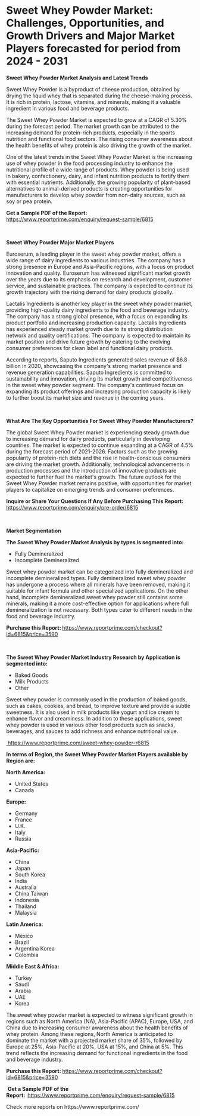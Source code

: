 <p><h1>Sweet Whey Powder Market: Challenges, Opportunities, and Growth Drivers and Major Market Players forecasted for period from 2024 - 2031</h1></p><p><strong>Sweet Whey Powder Market Analysis and Latest Trends</strong></p>
<p><p>Sweet Whey Powder is a byproduct of cheese production, obtained by drying the liquid whey that is separated during the cheese-making process. It is rich in protein, lactose, vitamins, and minerals, making it a valuable ingredient in various food and beverage products.</p><p>The Sweet Whey Powder Market is expected to grow at a CAGR of 5.30% during the forecast period. The market growth can be attributed to the increasing demand for protein-rich products, especially in the sports nutrition and functional food sectors. The rising consumer awareness about the health benefits of whey protein is also driving the growth of the market.</p><p>One of the latest trends in the Sweet Whey Powder Market is the increasing use of whey powder in the food processing industry to enhance the nutritional profile of a wide range of products. Whey powder is being used in bakery, confectionery, dairy, and infant nutrition products to fortify them with essential nutrients. Additionally, the growing popularity of plant-based alternatives to animal-derived products is creating opportunities for manufacturers to develop whey powder from non-dairy sources, such as soy or pea protein.</p></p>
<p><strong>Get a Sample PDF of the Report:&nbsp;</strong> <a href="https://www.reportprime.com/enquiry/request-sample/6815">https://www.reportprime.com/enquiry/request-sample/6815</a></p>
<p>&nbsp;</p>
<p><strong>Sweet Whey Powder Major Market Players</strong></p>
<p><p>Euroserum, a leading player in the sweet whey powder market, offers a wide range of dairy ingredients to various industries. The company has a strong presence in Europe and Asia-Pacific regions, with a focus on product innovation and quality. Euroserum has witnessed significant market growth over the years due to its emphasis on research and development, customer service, and sustainable practices. The company is expected to continue its growth trajectory with the rising demand for dairy products globally.</p><p>Lactalis Ingredients is another key player in the sweet whey powder market, providing high-quality dairy ingredients to the food and beverage industry. The company has a strong global presence, with a focus on expanding its product portfolio and increasing production capacity. Lactalis Ingredients has experienced steady market growth due to its strong distribution network and quality certifications. The company is expected to maintain its market position and drive future growth by catering to the evolving consumer preferences for clean label and functional dairy products.</p><p>According to reports, Saputo Ingredients generated sales revenue of $6.8 billion in 2020, showcasing the company's strong market presence and revenue generation capabilities. Saputo Ingredients is committed to sustainability and innovation, driving its market growth and competitiveness in the sweet whey powder segment. The company's continued focus on expanding its product offerings and increasing production capacity is likely to further boost its market size and revenue in the coming years.</p></p>
<p>&nbsp;</p>
<p><strong>What Are The Key Opportunities For Sweet Whey Powder Manufacturers?</strong></p>
<p><p>The global Sweet Whey Powder market is experiencing steady growth due to increasing demand for dairy products, particularly in developing countries. The market is expected to continue expanding at a CAGR of 4.5% during the forecast period of 2021-2026. Factors such as the growing popularity of protein-rich diets and the rise in health-conscious consumers are driving the market growth. Additionally, technological advancements in production processes and the introduction of innovative products are expected to further fuel the market's growth. The future outlook for the Sweet Whey Powder market remains positive, with opportunities for market players to capitalize on emerging trends and consumer preferences.</p></p>
<p><strong>Inquire or Share Your Questions If Any Before Purchasing This Report:</strong> <a href="https://www.reportprime.com/enquiry/pre-order/6815">https://www.reportprime.com/enquiry/pre-order/6815</a></p>
<p>&nbsp;</p>
<p><strong>Market Segmentation</strong></p>
<p><strong>The Sweet Whey Powder Market Analysis by types is segmented into:</strong></p>
<p><ul><li>Fully Demineralized</li><li>Incomplete Demineralized</li></ul></p>
<p><p>Sweet whey powder market can be categorized into fully demineralized and incomplete demineralized types. Fully demineralized sweet whey powder has undergone a process where all minerals have been removed, making it suitable for infant formula and other specialized applications. On the other hand, incomplete demineralized sweet whey powder still contains some minerals, making it a more cost-effective option for applications where full demineralization is not necessary. Both types cater to different needs in the food and beverage industry.</p></p>
<p><strong>Purchase this Report:&nbsp;</strong><a href="https://www.reportprime.com/checkout?id=6815&price=3590">https://www.reportprime.com/checkout?id=6815&price=3590</a></p>
<p>&nbsp;</p>
<p><strong>The Sweet Whey Powder Market Industry Research by Application is segmented into:</strong></p>
<p><ul><li>Baked Goods</li><li>Milk Products</li><li>Other</li></ul></p>
<p><p>Sweet whey powder is commonly used in the production of baked goods, such as cakes, cookies, and bread, to improve texture and provide a subtle sweetness. It is also used in milk products like yogurt and ice cream to enhance flavor and creaminess. In addition to these applications, sweet whey powder is used in various other food products such as snacks, beverages, and sauces to add richness and enhance nutritional value.</p></p>
<p><a href="https://www.reportprime.com/sweet-whey-powder-r6815">&nbsp;https://www.reportprime.com/sweet-whey-powder-r6815</a></p>
<p><strong>In terms of Region, the Sweet Whey Powder Market Players available by Region are:</strong></p>
<p>
    <p> <strong> North America: </strong>
        <ul>
            <li>United States</li>
            <li>Canada</li>
        </ul>
        </p> 
    <p> <strong> Europe: </strong>
        <ul>
            <li>Germany</li>
            <li>France</li>
            <li>U.K.</li>
            <li>Italy</li>
            <li>Russia</li>
        </ul>
        </p> 
    <p> <strong> Asia-Pacific: </strong>
        <ul>
            <li>China</li>
            <li>Japan</li>
            <li>South Korea</li>
            <li>India</li>
            <li>Australia</li>
            <li>China Taiwan</li>
            <li>Indonesia</li>
            <li>Thailand</li>
            <li>Malaysia</li>
        </ul>
        </p> 
    <p> <strong> Latin America: </strong>
        <ul>
            <li>Mexico</li>
            <li>Brazil</li>
            <li>Argentina Korea</li>
            <li>Colombia</li>
        </ul>
        </p> 
    <p> <strong> Middle East & Africa: </strong>
        <ul>
            <li>Turkey</li>
            <li>Saudi</li>
            <li>Arabia</li>
            <li>UAE</li>
            <li>Korea</li>
        </ul>
    </p>
    </p>
<p><p>The sweet whey powder market is expected to witness significant growth in regions such as North America (NA), Asia-Pacific (APAC), Europe, USA, and China due to increasing consumer awareness about the health benefits of whey protein. Among these regions, North America is anticipated to dominate the market with a projected market share of 35%, followed by Europe at 25%, Asia-Pacific at 20%, USA at 15%, and China at 5%. This trend reflects the increasing demand for functional ingredients in the food and beverage industry.</p></p>
<p><strong>Purchase this Report: </strong><a href="https://www.reportprime.com/checkout?id=6815&price=3590">https://www.reportprime.com/checkout?id=6815&price=3590</a></p>
<p>&nbsp;<strong>Get a Sample PDF of the Report:&nbsp;&nbsp;</strong><a href="https://www.reportprime.com/enquiry/request-sample/6815">https://www.reportprime.com/enquiry/request-sample/6815</a></p>
<p><strong></strong></p>
<p>Check more reports on https://www.reportprime.com/</p>